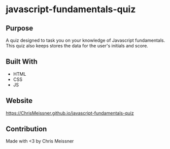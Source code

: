# javascript-fundamentals-quiz

## Purpose
A quiz designed to task you on your knowledge of Javascript fundamentals. This quiz also keeps stores the data for the user's initials and score. 

## Built With
* HTML
* CSS
* JS

## Website
https://ChrisMeissner.github.io/javascript-fundamentals-quiz

## Contribution
Made with <3 by Chris Meissner
